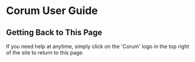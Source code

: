 # Corum User Guide

## Getting Back to This Page

If you need help at anytime, simply click on the 'Corum' logo in the top right of the site
to return to this page.